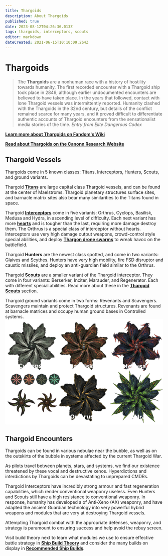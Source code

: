 ```yaml
---
title: Thargoids
description: About Thargoids
published: true
date: 2023-08-12T04:26:36.013Z
tags: thargoids, interceptors, scouts
editor: markdown
dateCreated: 2021-06-15T10:10:09.264Z
---
```


# Thargoids

> The **Thargoids** are a nonhuman race with a history of hostility towards humanity.
The first recorded encounter with a Thargoid ship took place in 2849, although earlier undocumented encounters are believed to have taken place. In the years that followed, contact with lone Thargoid vessels was intermittently reported.
Humanity clashed with the Thargoids in the 32nd century, but details of the conflict remained scarce for many years, and it proved difficult to differentiate authentic accounts of Thargoid encounters from the sensationalist media stories of the time.
*Entry from Elite Dangerous Codex*

[**Learn more about Thargoids on Fandom's Wiki**](https://elite-dangerous.fandom.com/wiki/Thargoid)

[**Read about Thargoids on the Canonn Research Website**](https://canonn.science/codex/xeno-technology/)

## Thargoid Vessels

Thargoids come in 5 known classes: Titans, Interceptors, Hunters, Scouts, and ground variants.

Thargoid [**Titans**](/en/Maelstrom) are large capital class Thargoid vessels, and can be found at the center of Maelstroms. Thargoid planetary structures surface sites, and barnacle matrix sites also bear many similarities to the Titans found in space.

Thargoid [**Interceptors**](/en/interceptors) come in five variants: Orthrus, Cyclops, Basilisk, Medusa and Hydra, in ascending level of difficulty. Each next variant has more [**hearts**](/en/hearts) and is tougher than the last, requiring more damage destroy them. The Orthrus is a special class of interceptor without hearts. Interceptors use very high damage output weapons, crowd-control style special abilities, and deploy [**Thargon drone swarms**](/en/thargon-swarms) to wreak havoc on the battlefield.

Thargoid **Hunters** are the newest class spotted, and come in two variants: Glaives and Scythes. Hunters have very high mobility, fire FSD disruptor and caustic missiles, and deploy an anti-guardian field similar to the Orthrus.

Thargoid [**Scouts**](/en/scouts) are a smaller variant of the Thargoid interceptor. They come in four variants: Berserker, Inciter, Marauder, and Regenerator. Each with different special abilities. Read more about these in the [**Thargoid Scouts**](/en/scouts) section.

Thargoid ground variants come in two forms: Revenants and Scavengers. Scavengers maintain and protect Thargoid structures. Revenants are found at barnacle matrices and occupy human ground bases in Controlled systems.
![thargoid_combatants.png](/img/thargoid_combatants.png)

## Thargoid Encounters

Thargoids can be found in various nebulae near the bubble, as well as on the outskirts of the bubble in systems affected by the current Thargoid War.

As pilots travel between planets, stars, and systems, we find our existence threatened by these vocal and destructive xenos. Hyperdictions and interdictions by Thargoids can be devastating to unprepared CMDRs.

Thargoid Interceptors have incredibly strong armour and fast regeneration capabilities, which render conventional weaponry useless. Even Hunters and Scouts still have a high resistance to conventional weaponry. In response, humanity has developed a of Anti-Xeno (AX) weaponry, and have adapted the ancient Guardian technology into very powerful hybrid weapons and modules that are very at destroying Thargoid vessels.
 
Attempting Thargoid combat with the appropriate defenses, weaponry, and strategy is paramount to ensuring success and help avoid the rebuy screen.

Visit build theory next to learn what modules we use to ensure effective battle strategy in [**Ship Build Theory**](/en/shipbuildtheory) and consider the many builds on display in [**Recommended Ship Builds**](/en/builds).
